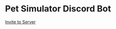# Pet Simulator Discord Bot
[Invite to Server](https://discord.com/oauth2/authorize?client_id=1285301759832490027&permissions=0&integration_type=0&scope=bot)

